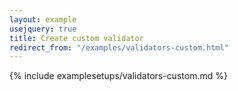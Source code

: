 ```yaml
---
layout: example
usejquery: true
title: Create custom validator
redirect_from: "/examples/validators-custom.html"
---
```


{% include examplesetups/validators-custom.md %}
